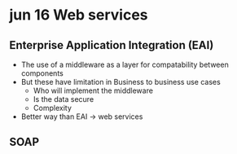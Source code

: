 # jun 16 Web services
## Enterprise Application Integration (EAI)
  * The use of a middleware as a layer for compatability between components
  *  But these have limitation in Business to business use cases
      *  Who will implement the middleware
      *  Is the data secure
      *  Complexity
  *  Better way than EAI -> web services
## SOAP
